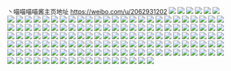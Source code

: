 丶喵喵喵喵酱主页地址 https://weibo.com/u/2062931202 
![](https://wx4.sinaimg.cn/mw2000/7af5d502ly1h81liv4wsij22802yoe83.jpg) 
![](https://wx4.sinaimg.cn/mw2000/7af5d502ly1h81lixcazjj22802yo7wj.jpg) 
![](https://wx4.sinaimg.cn/mw2000/7af5d502ly1h81lizr78cj22802yo4qr.jpg) 
![](https://wx4.sinaimg.cn/mw2000/7af5d502ly1h81lisa6gcj22802yo4qr.jpg) 
![](https://wx4.sinaimg.cn/mw2000/7af5d502ly1h7qzacwo6ej20u014047c.jpg) 
![](https://wx4.sinaimg.cn/mw2000/7af5d502ly1h7qzadbn8jj20u0140thj.jpg) 
![](https://wx4.sinaimg.cn/mw2000/7af5d502ly1h7qzadorf4j20u01407db.jpg) 
![](https://wx4.sinaimg.cn/mw2000/7af5d502ly1h74s93lf42j20u0140n3s.jpg) 
![](https://wx4.sinaimg.cn/mw2000/7af5d502ly1h74s94945fj20u0140wkn.jpg) 
![](https://wx4.sinaimg.cn/mw2000/7af5d502ly1h74s952zhoj20u0140dqy.jpg) 
![](https://wx4.sinaimg.cn/mw2000/7af5d502ly1h6y60ypr5oj20u014077m.jpg) 
![](https://wx4.sinaimg.cn/mw2000/7af5d502ly1h6y60y8u9ij20u0140acp.jpg) 
![](https://wx4.sinaimg.cn/mw2000/7af5d502ly1h6y60z51jgj20u0140qa2.jpg) 
![](https://wx4.sinaimg.cn/mw2000/7af5d502ly1h6y60zl6xvj20u0140q9h.jpg) 
![](https://wx4.sinaimg.cn/mw2000/7af5d502ly1h6xyp1u4jej20u0126jvj.jpg) 
![](https://wx4.sinaimg.cn/mw2000/7af5d502ly1h6xyp23bj4j20u0140n31.jpg) 
![](https://wx4.sinaimg.cn/mw2000/7af5d502ly1h6xyp2dm7cj20u01407bs.jpg) 
![](https://wx4.sinaimg.cn/mw2000/7af5d502ly1h6xyp2q71oj20u0140tkw.jpg) 
![](https://wx4.sinaimg.cn/mw2000/7af5d502ly1h6xyp2yw4yj20u00u0q5c.jpg) 
![](https://wx4.sinaimg.cn/mw2000/7af5d502ly1h6xyp36zc2j20u00u0acn.jpg) 
![](https://wx4.sinaimg.cn/mw2000/7af5d502ly1h6xyp3gugfj20u014044z.jpg) 
![](https://wx4.sinaimg.cn/mw2000/7af5d502ly1h6xyp3qbdnj21400u0n34.jpg) 
![](https://wx4.sinaimg.cn/mw2000/7af5d502ly1h6xyp1kam0j20u01407ay.jpg) 
![](https://wx4.sinaimg.cn/mw2000/7af5d502gy1h5d4ekhex5j20u0140aen.jpg) 
![](https://wx4.sinaimg.cn/mw2000/7af5d502gy1h56rweahhnj23402c0npd.jpg) 
![](https://wx4.sinaimg.cn/mw2000/7af5d502gy1h56rwfienjj23402c0x6p.jpg) 
![](https://wx4.sinaimg.cn/mw2000/7af5d502ly1h2oivqc81lj23gg56o1l4.jpg) 
![](https://wx4.sinaimg.cn/mw2000/7af5d502ly1h2oiwf612mj23gg56o4qw.jpg) 
![](https://wx4.sinaimg.cn/mw2000/7af5d502ly1h2oiwm6liyj23gg56oqvb.jpg) 
![](https://wx4.sinaimg.cn/mw2000/7af5d502ly1h2oiw7pkewj23gg56o7wp.jpg) 
![](https://wx4.sinaimg.cn/mw2000/7af5d502ly1h2oiwxb8q0j23gg56ou14.jpg) 
![](https://wx4.sinaimg.cn/mw2000/7af5d502ly1h2oix6v9wxj23gg56ou13.jpg) 
![](https://wx4.sinaimg.cn/mw2000/7af5d502ly1h2oivw8kq2j256o3gge89.jpg) 
![](https://wx4.sinaimg.cn/mw2000/7af5d502ly1h2oixdlxgyj23gg56ou14.jpg) 
![](https://wx4.sinaimg.cn/mw2000/7af5d502ly1h2oixjypffj256o3gg1l3.jpg) 
![](https://wx4.sinaimg.cn/mw2000/7af5d502gy1h2co1chrfhj22yo2807wl.jpg) 
![](https://wx4.sinaimg.cn/mw2000/7af5d502ly1gzb49t6rixj21o01o01ky.jpg) 
![](https://wx4.sinaimg.cn/mw2000/7af5d502ly1gyxbiif2qpj20u013gtgh.jpg) 
![](https://wx4.sinaimg.cn/mw2000/7af5d502ly1gyxbiirtenj20u013yjy2.jpg) 
![](https://wx4.sinaimg.cn/mw2000/7af5d502ly1gyxbijdwfuj20u012pwlz.jpg) 
![](https://wx4.sinaimg.cn/mw2000/7af5d502ly1gxu2k7rklxj21r02c0x6p.jpg) 
![](https://wx4.sinaimg.cn/mw2000/7af5d502ly1gxp9qzw5oyj21400u0q80.jpg) 
![](https://wx4.sinaimg.cn/mw2000/7af5d502ly1gxp9qzk76sj20u0140afs.jpg) 
![](https://wx4.sinaimg.cn/mw2000/7af5d502ly1gxp9r0a5mcj21400u0ag8.jpg) 
![](https://wx4.sinaimg.cn/mw2000/7af5d502gy1gx91b1g3hdj20u00u0wke.jpg) 
![](https://wx4.sinaimg.cn/mw2000/7af5d502gy1gx91b2ezx5j20u00u0ted.jpg) 
![](https://wx4.sinaimg.cn/mw2000/7af5d502ly1gwjocpyqrrj20u00u0age.jpg) 
![](https://wx4.sinaimg.cn/mw2000/7af5d502ly1gwdyw8ul42j20vd0u0dlj.jpg) 
![](https://wx4.sinaimg.cn/mw2000/002fBQDUly1gv7ar2w4z7j60wi1ycdsy02.jpg) 
![](https://wx4.sinaimg.cn/mw2000/002fBQDUly1gv7ar2fukij60wi1yc1co02.jpg) 
![](https://wx4.sinaimg.cn/mw2000/002fBQDUly1gv7ar3r5ugj60wi1yc4qp02.jpg) 
![](https://wx4.sinaimg.cn/mw2000/002fBQDUly1gufijbou43j60sq1q7n0i02.jpg) 
![](https://wx4.sinaimg.cn/mw2000/002fBQDUly1gtqwje4gx2j60n00g3q4a02.jpg) 
![](https://wx4.sinaimg.cn/mw2000/002fBQDUly1gtqwjdxvixj60n014pn0z02.jpg) 
![](https://wx4.sinaimg.cn/mw2000/002fBQDUly1gtqwjebovuj60n00aj0tm02.jpg) 
![](https://wx4.sinaimg.cn/mw2000/002fBQDUly1gtqwjjqtqkj60n00mb0tz02.jpg) 
![](https://wx4.sinaimg.cn/mw2000/7af5d502ly1gsnliqcqavj20u00umdov.jpg) 
![](https://wx4.sinaimg.cn/mw2000/7af5d502ly1gsnlipv253j20u00u0dk1.jpg) 
![](https://wx4.sinaimg.cn/mw2000/7af5d502ly1gsnliqv03pj20u00u0wn0.jpg) 
![](https://wx4.sinaimg.cn/mw2000/7af5d502ly1gm7jcz71csj20wh0s340i.jpg) 
![](https://wx4.sinaimg.cn/mw2000/7af5d502ly1gm7jczmpbsj20rs15o7gm.jpg) 
![](https://wx4.sinaimg.cn/mw2000/7af5d502ly1gm7jd39d72j22yo280b2h.jpg) 
![](https://wx4.sinaimg.cn/mw2000/7af5d502ly1gm7jcxzz4oj22yo280b2h.jpg) 
![](https://wx4.sinaimg.cn/mw2000/7af5d502ly1gja1d8hj22j21400u0tkx.jpg) 
![](https://wx4.sinaimg.cn/mw2000/7af5d502ly1gja1dfec4pj20u0140amv.jpg) 
![](https://wx4.sinaimg.cn/mw2000/7af5d502ly1ggf9woz1haj20u0140tkz.jpg) 
![](https://wx4.sinaimg.cn/mw2000/7af5d502ly1gge7lxty2ej20v90pdwg6.jpg) 
![](https://wx4.sinaimg.cn/mw2000/7af5d502ly1ged3bdjd90j21hc0u0e81.jpg) 
![](https://wx4.sinaimg.cn/mw2000/7af5d502ly1gd7piwzntej21400u0h15.jpg) 
![](https://wx4.sinaimg.cn/mw2000/7af5d502ly1gd7pixdhxvj21400u0wry.jpg) 
![](https://wx4.sinaimg.cn/mw2000/7af5d502ly1g7ilq46ww2j22c02c04qr.jpg) 
![](https://wx4.sinaimg.cn/mw2000/7af5d502ly1g60ntwmdxfj20u01szjw6.jpg) 
![](https://wx4.sinaimg.cn/mw2000/7af5d502ly1g60nu1k9gnj20u01szqvc.jpg) 
![](https://wx4.sinaimg.cn/mw2000/7af5d502ly1g5lal1p12jj20u00u0ahq.jpg) 
![](https://wx4.sinaimg.cn/mw2000/7af5d502ly1g5lal1avugj20u00u0dpv.jpg) 
![](https://wx4.sinaimg.cn/mw2000/7af5d502ly1g5lal2156hj20u00u0dnq.jpg) 
![](https://wx4.sinaimg.cn/mw2000/7af5d502ly1g2ltjeohh7j20u00u0qfg.jpg) 
![](https://wx4.sinaimg.cn/mw2000/7af5d502ly1g2ltje7668j20u00u07hh.jpg) 
![](https://wx4.sinaimg.cn/mw2000/7af5d502ly1g2bmboh2naj20u00u0tk9.jpg) 
![](https://wx4.sinaimg.cn/mw2000/7af5d502gy1g2781y3ep6j20u00u0142.jpg) 
![](https://wx4.sinaimg.cn/mw2000/7af5d502ly1g01jqww4omj20u00u0tg9.jpg) 
![](https://wx4.sinaimg.cn/mw2000/7af5d502ly1g01jqwkpivj21900u077v.jpg) 
![](https://wx4.sinaimg.cn/mw2000/7af5d502ly1fzzhc0v70rj20u00u0wmf.jpg) 
![](https://wx4.sinaimg.cn/mw2000/7af5d502ly1fzzhc0j3lkj20u00u0n88.jpg) 
![](https://wx4.sinaimg.cn/mw2000/7af5d502gy1fwjfhfs3g1j21o01o01kz.jpg) 
![](https://wx4.sinaimg.cn/mw2000/7af5d502gy1fwh67yulklj22c02c0e7w.jpg) 
![](https://wx4.sinaimg.cn/mw2000/7af5d502gy1fwd6lit2ifj22c02c0qv6.jpg) 
![](https://wx4.sinaimg.cn/mw2000/7af5d502gy1fwd6lkfq5yj22c02c0u0x.jpg) 
![](https://wx4.sinaimg.cn/mw2000/7af5d502gy1fw7jpf406hj22c02c0npd.jpg) 
![](https://wx4.sinaimg.cn/mw2000/7af5d502gy1fw7jpcikugj22c02c0e81.jpg) 
![](https://wx4.sinaimg.cn/mw2000/7af5d502gy1fw7hodpmaej22c02c0kjl.jpg) 
![](https://wx4.sinaimg.cn/mw2000/7af5d502gy1fw7hoccmjtj21o01o0qv7.jpg) 
![](https://wx4.sinaimg.cn/mw2000/7af5d502gy1fw7hofs1puj21o01o0npg.jpg) 
![](https://wx4.sinaimg.cn/mw2000/7af5d502gy1fw7hohnohvj21o01o0kjn.jpg) 
![](https://wx4.sinaimg.cn/mw2000/7af5d502gy1fw2bm6ms9gj21o01o0e83.jpg) 
![](https://wx4.sinaimg.cn/mw2000/7af5d502gy1fvyp7wegyoj20qo0qoaeq.jpg) 
![](https://wx4.sinaimg.cn/mw2000/7af5d502gy1fvyp7zmzy7j22c02c07wi.jpg) 
![](https://wx4.sinaimg.cn/mw2000/7af5d502gy1fvvjt4iuxcj20ku1434qp.jpg) 
![](https://wx4.sinaimg.cn/mw2000/7af5d502gy1fvsx5irmopj22c02c0u0x.jpg) 
![](https://wx4.sinaimg.cn/mw2000/7af5d502gy1fvsx5jrprbj22c02c0b29.jpg) 
![](https://wx4.sinaimg.cn/mw2000/7af5d502gy1fvsx5kjpbkj20u00u0arl.jpg) 
![](https://wx4.sinaimg.cn/mw2000/7af5d502gy1fvsx5m81h8j21o01o0u0z.jpg) 
![](https://wx4.sinaimg.cn/mw2000/7af5d502gy1fvsx5poywaj22c02c0x6p.jpg) 
![](https://wx4.sinaimg.cn/mw2000/7af5d502gy1fvsx5qsvcyj22c02c0u0y.jpg) 
![](https://wx4.sinaimg.cn/mw2000/7af5d502gy1fvqlge4aacj21sc1sce84.jpg) 
![](https://wx4.sinaimg.cn/mw2000/7af5d502gy1fvkbze0smuj21m31o01kx.jpg) 
![](https://wx4.sinaimg.cn/mw2000/7af5d502gy1fvh2x0j69kj21o01o0b2b.jpg) 
![](https://wx4.sinaimg.cn/mw2000/7af5d502gy1fvh2wye0u7j21o01o0b2b.jpg) 
![](https://wx4.sinaimg.cn/mw2000/7af5d502gy1fvh2x2vz5bj21o01o0e83.jpg) 
![](https://wx4.sinaimg.cn/mw2000/7af5d502gy1fvh2x52f4rj21o01o0kjn.jpg) 
![](https://wx4.sinaimg.cn/mw2000/7af5d502gy1fvdsnn6uhnj20u01hc4d6.jpg) 
![](https://wx4.sinaimg.cn/mw2000/7af5d502gy1fvdsno5yy2j20u01hcna6.jpg) 
![](https://wx4.sinaimg.cn/mw2000/7af5d502gy1fvdsnpo2pjj22c02c04qq.jpg) 
![](https://wx4.sinaimg.cn/mw2000/7af5d502gy1fvabo4hnc4j21o01o0npf.jpg) 
![](https://wx4.sinaimg.cn/mw2000/7af5d502gy1fvaboziqu0j21o01o04qs.jpg) 
![](https://wx4.sinaimg.cn/mw2000/7af5d502gy1fvabp65janj21o01o0u0z.jpg) 
![](https://wx4.sinaimg.cn/mw2000/7af5d502gy1fvabnrpeudj21o01o0u0z.jpg) 
![](https://wx4.sinaimg.cn/mw2000/7af5d502gy1fuvf1ja4a7j20ku0kuq5t.jpg) 
![](https://wx4.sinaimg.cn/mw2000/7af5d502gy1fuqc47xk8sj20ku112n1u.jpg) 
![](https://wx4.sinaimg.cn/mw2000/7af5d502gy1fuprwpfasbj20qo0qowls.jpg) 
![](https://wx4.sinaimg.cn/mw2000/7af5d502gy1fum42mffmcj20qo0qo7bh.jpg) 
![](https://wx4.sinaimg.cn/mw2000/7af5d502gy1fukhfmauxij21120kutb1.jpg) 
![](https://wx4.sinaimg.cn/mw2000/7af5d502gy1fukhga4sqqj20j20qotbs.jpg) 
![](https://wx4.sinaimg.cn/mw2000/7af5d502gy1fukhg92n1xj20k00b9dgo.jpg) 
![](https://wx4.sinaimg.cn/mw2000/7af5d502gy1fujeuv5365j20ku112q5t.jpg) 
![](https://wx4.sinaimg.cn/mw2000/7af5d502gy1fui9e03sc5j20k00b9dgo.jpg) 
![](https://wx4.sinaimg.cn/mw2000/7af5d502gy1fui9dzn1q2j20k00b9dgt.jpg) 
![](https://wx4.sinaimg.cn/mw2000/7af5d502gy1ftv197tsk4j20ku0rrgpt.jpg) 
![](https://wx4.sinaimg.cn/mw2000/7af5d502gy1ftv198gxifj20ku0rrwjx.jpg) 
![](https://wx4.sinaimg.cn/mw2000/7af5d502gy1ftv196t669j20ku0rrq74.jpg) 
![](https://wx4.sinaimg.cn/mw2000/7af5d502gy1frklqsectbj21401hae81.jpg) 
![](https://wx4.sinaimg.cn/mw2000/7af5d502gy1frklqjvq23j21401hc466.jpg) 
![](https://wx4.sinaimg.cn/mw2000/7af5d502gy1frklquomhej21401hcjzi.jpg) 
![](https://wx4.sinaimg.cn/mw2000/7af5d502gy1frklqx06qvj21401h97d2.jpg) 
![](https://wx4.sinaimg.cn/mw2000/7af5d502gy1frklqze7vsj21401h9ajb.jpg) 
![](https://wx4.sinaimg.cn/mw2000/7af5d502gy1frklr3bs3tj21401h94f2.jpg) 
![](https://wx4.sinaimg.cn/mw2000/7af5d502gy1fqxejnwzjij20qo0qogpr.jpg) 
![](https://wx4.sinaimg.cn/mw2000/7af5d502gy1fqxejmnatyj20zi0qo46u.jpg) 
![](https://wx4.sinaimg.cn/mw2000/7af5d502gy1fqmdyj4k6jj22c02c0qv6.jpg) 
![](https://wx4.sinaimg.cn/mw2000/7af5d502gy1fqmdy1w0pxj22c02c01kz.jpg) 
![](https://wx4.sinaimg.cn/mw2000/7af5d502gy1fqmdyxx4laj22c02c0e82.jpg) 
![](https://wx4.sinaimg.cn/mw2000/7af5d502gy1fqa7pe48jyj22c02c04qq.jpg) 
![](https://wx4.sinaimg.cn/mw2000/7af5d502gy1fqa7pu6r6rj22c02c0x6p.jpg) 
![](https://wx4.sinaimg.cn/mw2000/7af5d502gy1fqa7qcc8wrj22c02c0e82.jpg) 
![](https://wx4.sinaimg.cn/mw2000/7af5d502gy1fpw3vzfon5j22c0340qv5.jpg) 
![](https://wx4.sinaimg.cn/mw2000/7af5d502gy1fpw3w43vndj21o01o0ne8.jpg) 
![](https://wx4.sinaimg.cn/mw2000/7af5d502gy1fpw3w82aidj21o01o07k4.jpg) 
![](https://wx4.sinaimg.cn/mw2000/7af5d502gy1fpims6cz24j22c02c0e82.jpg) 
